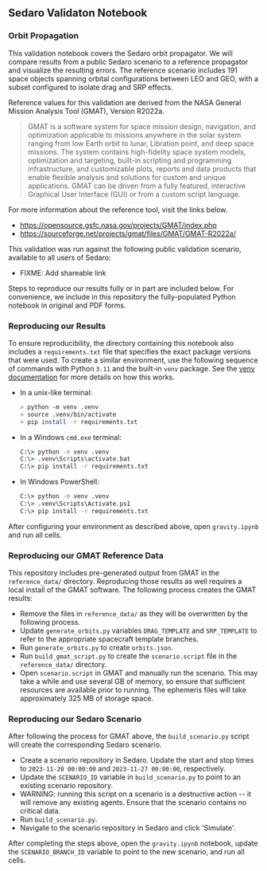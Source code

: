 ## Sedaro Validaton Notebook
### Orbit Propagation

This validation notebook covers the Sedaro orbit propagator. We will compare results from a public Sedaro scenario to a reference propagator and visualize the resulting errors. The reference scenario includes 191 space objects spanning orbital configurations between LEO and GEO, with a subset configured to isolate drag and SRP effects.

Reference values for this validation are derived from the NASA General Mission Analysis Tool (GMAT), Version R2022a.

> GMAT is a software system for space mission design, navigation, and optimization applicable to missions anywhere in the solar system ranging from low Earth orbit to lunar, Libration point, and deep space missions. The system contains high-fidelity space system models, optimization and targeting, built-in scripting and programming infrastructure, and customizable plots, reports and data products that enable flexible analysis and solutions for custom and unique applications. GMAT can be driven from a fully featured, interactive Graphical User Interface (GUI) or from a custom script language.

For more information about the reference tool, visit the links below.

- https://opensource.gsfc.nasa.gov/projects/GMAT/index.php
- https://sourceforge.net/projects/gmat/files/GMAT/GMAT-R2022a/

This validation was run against the following public validation scenario, available to all users of Sedaro:

- FIXME: Add shareable link

Steps to reproduce our results fully or in part are included below. For convenience, we include in this repository the fully-populated Python notebook in original and PDF forms.


### Reproducing our Results

To ensure reproducibility, the directory containing this notebook also includes a `requirements.txt` file that specifies the exact package versions that were used. To create a similar environment, use the following sequence of commands with Python `3.11` and the built-in `venv` package. See the [venv documentation](https://docs.python.org/3/library/venv.html) for more details on how this works.

- In a unix-like terminal:

    ```bash
    > python -m venv .venv
    > source .venv/bin/activate
    > pip install -r requirements.txt
    ```

- In a Windows `cmd.exe` terminal:
    ```bat
    C:\> python -m venv .venv
    C:\> .venv\Scripts\activate.bat
    C:\> pip install -r requirements.txt
    ```

- In Windows PowerShell:

    ```bat
    C:\> python -m venv .venv
    C:\> .venv\Scripts\Activate.ps1
    C:\> pip install -r requirements.txt
    ```

After configuring your environment as described above, open `gravity.ipynb` and run all cells.


### Reproducing our GMAT Reference Data

This repository includes pre-generated output from GMAT in the `reference_data/` directory. Reproducing those results as well requires a local install of the GMAT software. The following process creates the GMAT results:

- Remove the files in `reference_data/` as they will be overwritten by the following process.
- Update `generate_orbits.py` variables `DRAG_TEMPLATE` and `SRP_TEMPLATE` to refer to the appropriate spacecraft template branches.
- Run `generate_orbits.py` to create `orbits.json`.
- Run `build_gmat_script.py` to create the `scenario.script` file in the `reference_data/` directory.
- Open `scenario.script` in GMAT and manually run the scenario. This may take a while and use several GB of memory, so ensure that sufficient resources are available prior to running. The ephemeris files will take approximately 325 MB of storage space.


### Reproducing our Sedaro Scenario

After following the process for GMAT above, the `build_scenario.py` script will create the corresponding Sedaro scenario.

- Create a scenario repository in Sedaro. Update the start and stop times to `2023-11-20 00:00:00` and `2023-11-27 00:00:00`, respectively. 
- Update the `SCENARIO_ID` variable in `build_scenario.py` to point to an existing scenario repository.
- WARNING: running this script on a scenario is a destructive action -- it will remove any existing agents. Ensure that the scenario contains no critical data.
- Run `build_scenario.py`.
- Navigate to the scenario repository in Sedaro and click 'Simulate'.

After completing the steps above, open the `gravity.ipynb` notebook, update the `SCENARIO_BRANCH_ID` variable to point to the new scenario, and run all cells.
